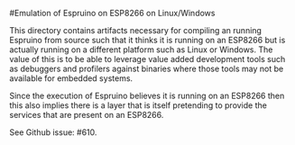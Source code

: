#Emulation of Espruino on ESP8266 on Linux/Windows

This directory contains artifacts necessary for compiling an running Espruino from source such
that it thinks it is running on an ESP8266 but is actually running on a different platform such as
Linux or Windows.  The value of this is to be able to leverage value added development tools such
as debuggers and profilers against binaries where those tools may not be available for
embedded systems.

Since the execution of Espruino believes it is running on an ESP8266 then this also implies there
is a layer that is itself pretending to provide the services that are present on an ESP8266.

See Github issue: #610.